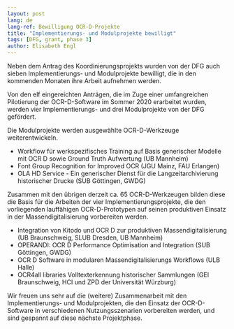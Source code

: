 ```yaml
---
layout: post
lang: de
lang-ref: Bewilligung OCR-D-Projekte
title: "Implementierungs- und Modulprojekte bewilligt"
tags: [DFG, grant, phase 3]
author: Elisabeth Engl
---
```


Neben dem Antrag des Koordinierungsprojekts wurden von der DFG auch sieben Implementierungs- 
und Modulprojekte bewilligt, die in den kommenden Monaten ihre Arbeit aufnehmen werden.


Von den elf eingereichten Anträgen, die im Zuge einer umfangreichen Pilotierung der 
OCR-D-Software im Sommer 2020 erarbeitet wurden, werden vier Implementierungs- und drei 
Modulprojekte von der DFG gefördert. 

Die Modulprojekte werden ausgewählte OCR-D-Werkzeuge weiterentwickeln.
* Workflow für werkspezifisches Training auf Basis generischer Modelle mit OCR D sowie Ground Truth Aufwertung (UB Mannheim)
* Font Group Recognition for Improved OCR (JGU Mainz, FAU Erlangen)
* OLA HD Service - Ein generischer Dienst für die Langzeitarchivierung historischer Drucke (SUB Göttingen, GWDG)

Zusammen mit den übrigen derzeit ca. 65 OCR-D-Werkzeugen bilden diese die Basis für die
Arbeiten der vier Implementierungsprojekte, die den vorliegenden lauffähigen OCR-D-Prototypen
auf seinen produktiven Einsatz in der Massendigitalisierung vorbereiten werden. 
* Integration von Kitodo und OCR D zur produktiven Massendigitalisierung (UB Braunschweig, SLUB Dresden, UB Mannheim)
* OPERANDI: OCR D Performance Optimisation and Integration (SUB Göttingen, GWDG)
* OCR D Software in modularen Massendigitalisierungs Workflows (ULB Halle)
* OCR4all libraries Volltexterkennung historischer Sammlungen (GEI Braunschweig, HCI und ZPD der Universität Würzburg)

Wir freuen uns sehr auf die (weitere) Zusammenarbeit mit den Implementierungs- und 
Modulprojekten, die den Einsatz der OCR-D-Software in verschiedenen Nutzungsszenarien
vorbereiten werden, und sind gespannt auf diese nächste Projektphase. 
